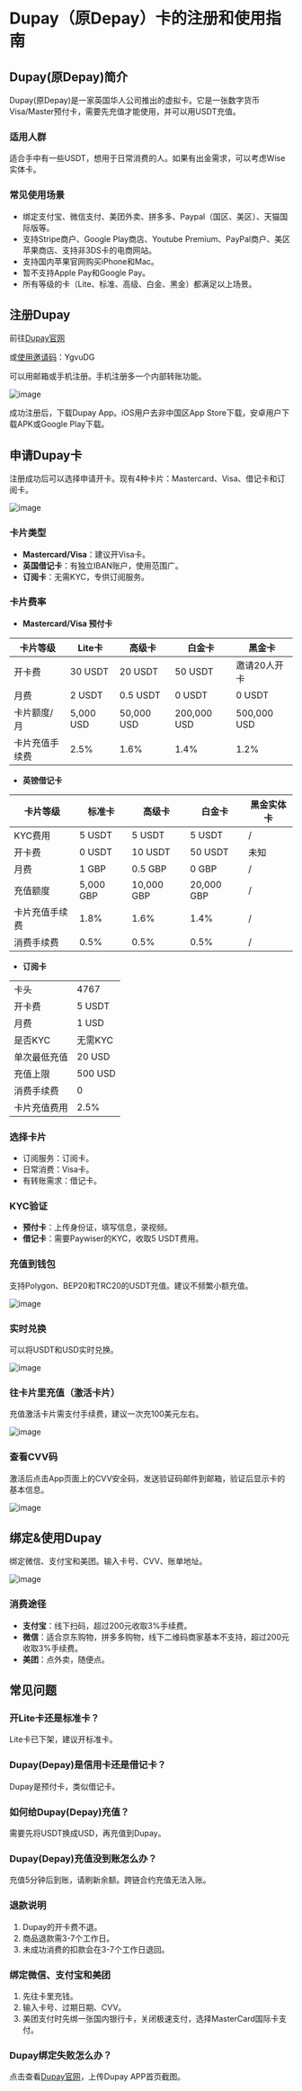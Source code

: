 # Dupay（原Depay）卡的注册和使用指南

## Dupay(原Depay)简介
Dupay(原Depay)是一家英国华人公司推出的虚拟卡。它是一张数字货币Visa/Master预付卡，需要先充值才能使用，并可以用USDT充值。

### 适用人群
适合手中有一些USDT，想用于日常消费的人。如果有出金需求，可以考虑Wise实体卡。

### 常见使用场景
- 绑定支付宝、微信支付、美团外卖、拼多多、Paypal（国区、美区）、天猫国际版等。
- 支持Stripe商户、Google Play商店、Youtube Premium、PayPal商户、美区苹果商店、支持非3DS卡的电商网站。
- 支持国内苹果官网购买iPhone和Mac。
- 暂不支持Apple Pay和Google Pay。
- 所有等级的卡（Lite、标准、高级、白金、黑金）都满足以上场景。

## 注册Dupay
前往[Dupay官网](https://dupay.one/web-app/register-h5?invitCode=YgvuDG&lang=zh-cn)

或[使用邀请码](https://dupay.one/web-app/register-h5?invitCode=YgvuDG&lang=zh-cn)：YgvuDG

可以用邮箱或手机注册。手机注册多一个内部转账功能。

![image](https://github.com/speightjuan30/Dupay/assets/169787719/cddaa0cf-3463-45bc-b7d3-cf7ee5d0311e)

成功注册后，下载Dupay App。iOS用户去非中国区App Store下载，安卓用户下载APK或Google Play下载。

## 申请Dupay卡
注册成功后可以选择申请开卡。现有4种卡片：Mastercard、Visa、借记卡和订阅卡。

![image](https://github.com/speightjuan30/Dupay/assets/169787719/54840b67-7fbd-4210-95fa-200d7ff71d23)


### 卡片类型
- **Mastercard/Visa**：建议开Visa卡。
- **英国借记卡**：有独立IBAN账户，使用范围广。
- **订阅卡**：无需KYC，专供订阅服务。

### 卡片费率
- **Mastercard/Visa 预付卡**

| 卡片等级 | Lite卡 | 高级卡 | 白金卡 | 黑金卡 |
| --- | --- | --- | --- | --- |
| 开卡费 | 30 USDT | 20 USDT | 50 USDT | 邀请20人开卡 |
| 月费 | 2 USDT | 0.5 USDT | 0 USDT | 0 USDT |
| 卡片额度/月 | 5,000 USD | 50,000 USD | 200,000 USD | 500,000 USD |
| 卡片充值手续费 | 2.5% | 1.6% | 1.4% | 1.2% |

- **英镑借记卡**

| 卡片等级 | 标准卡 | 高级卡 | 白金卡 | 黑金实体卡 |
| --- | --- | --- | --- | --- |
| KYC费用 | 5 USDT | 5 USDT | 5 USDT | / |
| 开卡费 | 0 USDT | 10 USDT | 50 USDT | 未知 |
| 月费 | 1 GBP | 0.5 GBP | 0 GBP | / |
| 充值额度 | 5,000 GBP | 10,000 GBP | 20,000 GBP | / |
| 卡片充值手续费 | 1.8% | 1.6% | 1.4% | / |
| 消费手续费 | 0.5% | 0.5% | 0.5% | / |

- **订阅卡**

| | |
| --- | --- |
| 卡头 | 4767 |
| 开卡费 | 5 USDT |
| 月费 | 1 USD |
| 是否KYC | 无需KYC |
| 单次最低充值 | 20 USD |
| 充值上限 | 500 USD |
| 消费手续费 | 0 |
| 卡片充值费用 | 2.5% |

### 选择卡片
- 订阅服务：订阅卡。
- 日常消费：Visa卡。
- 有转账需求：借记卡。

### KYC验证
- **预付卡**：上传身份证，填写信息，录视频。
- **借记卡**：需要Paywiser的KYC，收取5 USDT费用。

### 充值到钱包
支持Polygon、BEP20和TRC20的USDT充值。建议不频繁小额充值。

![image](https://github.com/speightjuan30/Dupay/assets/169787719/9ca9b9c8-2e86-420f-9f76-112f9f3a9fba)


### 实时兑换
可以将USDT和USD实时兑换。

![image](https://github.com/speightjuan30/Dupay/assets/169787719/161be1a7-8324-4c1a-9a10-2766532f88be)


### 往卡片里充值（激活卡片）
充值激活卡片需支付手续费，建议一次充100美元左右。

![image](https://github.com/speightjuan30/Dupay/assets/169787719/d17ccc90-36c5-4947-a233-aa8199827959)


### 查看CVV码
激活后点击App页面上的CVV安全码，发送验证码邮件到邮箱，验证后显示卡的基本信息。

![image](https://github.com/speightjuan30/Dupay/assets/169787719/f2bdfc1a-6acb-41d9-952a-edb1c0efbe2a)


## 绑定&使用Dupay
绑定微信、支付宝和美团。输入卡号、CVV、账单地址。

![image](https://github.com/speightjuan30/Dupay/assets/169787719/b74b46ca-066d-4cd9-8874-3388d4384da6)


### 消费途径
- **支付宝**：线下扫码，超过200元收取3%手续费。
- **微信**：适合京东购物，拼多多购物，线下二维码商家基本不支持，超过200元收取3%手续费。
- **美团**：点外卖，随便点。

## 常见问题

### 开Lite卡还是标准卡？
Lite卡已下架，建议开标准卡。

### Dupay(Depay)是信用卡还是借记卡？
Dupay是预付卡，类似借记卡。

### 如何给Dupay(Depay)充值？
需要先将USDT换成USD，再充值到Dupay。

### Dupay(Depay)充值没到账怎么办？
充值5分钟后到账，请刷新余额。跨链合约充值无法入账。

### 退款说明
1. Dupay的开卡费不退。
2. 商品退款需3-7个工作日。
3. 未成功消费的扣款会在3-7个工作日退回。

### 绑定微信、支付宝和美团
1. 先往卡里充钱。
2. 输入卡号、过期日期、CVV。
3. 美团支付时先绑一张国内银行卡，关闭极速支付，选择MasterCard国际卡支付。

### Dupay绑定失败怎么办？
点击查看[Dupay官网](https://dupay.one/web-app/register-h5?invitCode=YgvuDG&lang=zh-cn)，上传Dupay APP首页截图。



